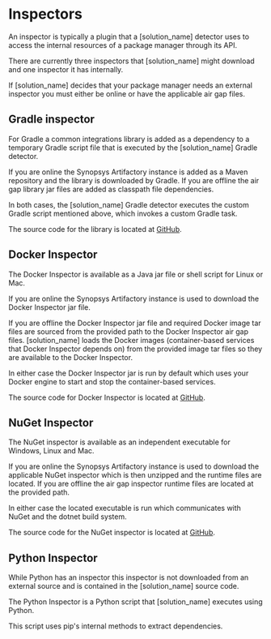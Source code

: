 # Inspectors

An inspector is typically a plugin that a [solution_name] detector uses to access the internal resources of a package manager through its API.

There are currently three inspectors that [solution_name] might download and one inspector it has internally.

If [solution_name] decides that your package manager needs an external inspector you must either be online or have the applicable air gap files.

## Gradle inspector

For Gradle a common integrations library is added as a dependency to a temporary Gradle script file that is executed by the [solution_name] Gradle detector. 

If you are online the Synopsys Artifactory instance is added as a Maven repository and the library is downloaded by Gradle.
If you are offline the air gap library jar files are added as classpath file dependencies.

In both cases, the [solution_name] Gradle detector executes the custom Gradle script mentioned above, which invokes a custom Gradle task.

The source code for the library is located at [GitHub](https://github.com/blackducksoftware/integration-common).

## Docker Inspector

The Docker Inspector is available as a Java jar file or shell script for Linux or Mac.

If you are online the Synopsys Artifactory instance is used to download the Docker Inspector jar file.

If you are offline the Docker Inspector jar file and required Docker image tar files are sourced from the provided path to the Docker Inspector air gap files.
[solution_name] loads the Docker images (container-based services that Docker Inspector depends on) from the provided image tar files so they are available to the Docker Inspector.

In either case the Docker Inspector jar is run by default which uses your Docker engine to start and stop the container-based services.

The source code for Docker Inspector is located at [GitHub](https://github.com/blackducksoftware/blackduck-docker-inspector).

## NuGet Inspector

The NuGet inspector is available as an independent executable for Windows, Linux and Mac.

If you are online the Synopsys Artifactory instance is used to download the applicable NuGet inspector which is then unzipped and the runtime files are located.
If you are offline the air gap inspector runtime files are located at the provided path.

In either case the located executable is run which communicates with NuGet and the dotnet build system.

The source code for the NuGet inspector is located at [GitHub](https://github.com/blackducksoftware/detect-nuget-inspector).

## Python Inspector

While Python has an inspector this inspector is not downloaded from an external source and is contained in the [solution_name] source code.

The Python Inspector is a Python script that [solution_name] executes using Python.

This script uses pip's internal methods to extract dependencies.
